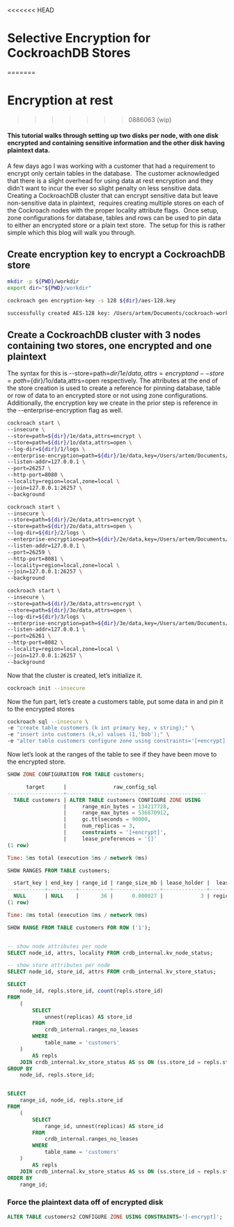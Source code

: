 <<<<<<< HEAD
# Selective Encryption for CockroachDB Stores
=======
# Encryption at rest
>>>>>>> 0886063 (wip)

#### This tutorial walks through setting up two disks per node, with one disk encrypted and containing sensitive information and the other disk having plaintext data.

A few days ago I was working with a customer that had a requirement to encrypt only certain tables in the database.  The customer acknowledged that there is a slight overhead for using data at rest encryption and they didn't want to incur the ever so slight penalty on less sensitive data.  Creating a CockroachDB cluster that can encrypt sensitive data but leave non-sensitive data in plaintext,  requires creating multiple stores on each of the Cockroach nodes with the proper locality attribute flags.  Once setup, zone configurations for database, tables and rows can be used to pin data to either an encrypted store or a plain text store.  The setup for this is rather simple which this blog will walk you through.


## Create encryption key to encrypt a CockroachDB store

```bash
mkdir -p ${PWD}/workdir
export dir="${PWD}/workdir"
```

```bash
cockroach gen encryption-key -s 128 ${dir}/aes-128.key
```

```bash
successfully created AES-128 key: /Users/artem/Documents/cockroach-work/cockroach-demo/workdir/aes-128.key
```

## Create a CockroachDB cluster with 3 nodes containing two stores, one encrypted and one plaintext

The syntax for this is --store=path=${dir}/1e/data,attrs=encrypt and --store=path=${dir}/1o/data,attrs=open respectively. The attributes at the end of the store creation is used to create a reference for pinning database, table or row of data to an encrypted store or not using zone configurations. Additionally, the encryption key we create in the prior step is reference in the --enterprise-encryption flag as well.


```bash
cockroach start \
--insecure \
--store=path=${dir}/1e/data,attrs=encrypt \
--store=path=${dir}/1o/data,attrs=open \
--log-dir=${dir}/1/logs \
--enterprise-encryption=path=${dir}/1e/data,key=/Users/artem/Documents/cockroach-work/cockroach-demo/workdir/aes-128.key,old-key=plain \
--listen-addr=127.0.0.1 \
--port=26257 \
--http-port=8080 \
--locality=region=local,zone=local \
--join=127.0.0.1:26257 \
--background

cockroach start \
--insecure \
--store=path=${dir}/2e/data,attrs=encrypt \
--store=path=${dir}/2o/data,attrs=open \
--log-dir=${dir}/2/logs \
--enterprise-encryption=path=${dir}/2e/data,key=/Users/artem/Documents/cockroach-work/cockroach-demo/workdir/aes-128.key,old-key=plain \
--listen-addr=127.0.0.1 \
--port=26259 \
--http-port=8081 \
--locality=region=local,zone=local \
--join=127.0.0.1:26257 \
--background

cockroach start \
--insecure \
--store=path=${dir}/3e/data,attrs=encrypt \
--store=path=${dir}/3o/data,attrs=open \
--log-dir=${dir}/3/logs \
--enterprise-encryption=path=${dir}/3e/data,key=/Users/artem/Documents/cockroach-work/cockroach-demo/workdir/aes-128.key,old-key=plain \
--listen-addr=127.0.0.1 \
--port=26261 \
--http-port=8082 \
--locality=region=local,zone=local \
--join=127.0.0.1:26257 \
--background
```

Now that the cluster is created, let’s initialize it.

```bash
cockroach init --insecure
```

Now the fun part, let’s create a customers table, put some data in and pin it to the encrypted stores

```bash
cockroach sql --insecure \
-e "create table customers (k int primary key, v string);" \
-e "insert into customers (k,v) values (1,'bob');" \
-e "alter table customers configure zone using constraints='[+encrypt]';"
```

Now let’s look at the ranges of the table to see if they have been move to the encrypted store.

```sql
SHOW ZONE CONFIGURATION FOR TABLE customers;
```

```sql
      target      |               raw_config_sql
------------------+---------------------------------------------
  TABLE customers | ALTER TABLE customers CONFIGURE ZONE USING
                  |     range_min_bytes = 134217728,
                  |     range_max_bytes = 536870912,
                  |     gc.ttlseconds = 90000,
                  |     num_replicas = 3,
                  |     constraints = '[+encrypt]',
                  |     lease_preferences = '[]'
(1 row)

Time: 5ms total (execution 5ms / network 0ms)
```

```sql
SHOW RANGES FROM TABLE customers;
```

```sql
  start_key | end_key | range_id | range_size_mb | lease_holder |  lease_holder_locality  | replicas |                               replica_localities
------------+---------+----------+---------------+--------------+-------------------------+----------+----------------------------------------------------------------------------------
  NULL      | NULL    |       36 |      0.000027 |            3 | region=local,zone=local | {1,3,5}  | {"region=local,zone=local","region=local,zone=local","region=local,zone=local"}
(1 row)

Time: 8ms total (execution 8ms / network 0ms)
```

```sql
SHOW RANGE FROM TABLE customers FOR ROW ('1');
```

```sql

-- show node attributes per node
SELECT node_id, attrs, locality FROM crdb_internal.kv_node_status;

-- show store attributes per node
SELECT node_id, store_id, attrs FROM crdb_internal.kv_store_status;

SELECT
	node_id, repls.store_id, count(repls.store_id)
FROM
	(
		SELECT
			unnest(replicas) AS store_id
		FROM
			crdb_internal.ranges_no_leases
		WHERE
			table_name = 'customers'
	)
		AS repls
	JOIN crdb_internal.kv_store_status AS ss ON (ss.store_id = repls.store_id)
GROUP BY
	node_id, repls.store_id;


SELECT
	range_id, node_id, repls.store_id
FROM
	(
		SELECT
			range_id, unnest(replicas) AS store_id
		FROM
			crdb_internal.ranges_no_leases
		WHERE
			table_name = 'customers'
	)
		AS repls
	JOIN crdb_internal.kv_store_status AS ss ON (ss.store_id = repls.store_id)
ORDER BY
	range_id;
```

### Force the plaintext data off of encrypted disk

```sql
ALTER TABLE customers2 CONFIGURE ZONE USING CONSTRAINTS='[-encrypt]';
```
